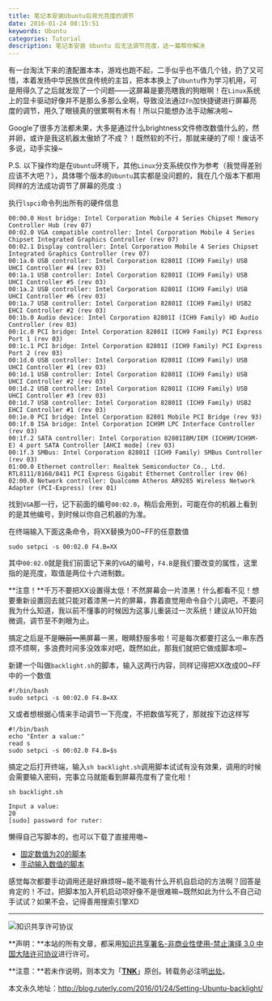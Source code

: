 ```yaml
---
title: 笔记本安装Ubuntu后背光亮度的调节
date: 2016-01-24 08:15:51
keywords: Ubuntu
categories: Tutorial
description: 笔记本安装 Ubuntu 后无法调节亮度，这一篇帮你解决
---
```


有一台淘汰下来的渣配置本本，游戏也跑不起，二手似乎也不值几个钱，扔了又可惜，本着发扬中华民族优良传统的主旨，把本本换上了`Ubuntu`作为学习机用，可是用得久了之后就发现了一个问题——这屏幕是要亮瞎我的狗眼啊！在`Linux`系统上的显卡驱动好像并不是那么多那么全啊，导致没法通过`Fn`加快捷键进行屏幕亮度的调节，用久了眼镜真的很累啊有木有！所以只能想办法手动解决啦~

Google了很多方法都未果，大多是通过什么brightness文件修改数值什么的，然并卵，或许是我这机器太傲娇了不成？！既然软的不行，那就来硬的了呗！废话不多说，动手实操~

P.S. 以下操作均是在`Ubuntu`环境下，其他`Linux`分支系统仅作为参考（我觉得差别应该不大吧？），具体哪个版本的`Ubuntu`其实都是没问题的，我在几个版本下都用同样的方法成功调节了屏幕的亮度 :)

执行`lspci`命令列出所有的硬件信息

```
00:00.0 Host bridge: Intel Corporation Mobile 4 Series Chipset Memory Controller Hub (rev 07)
00:02.0 VGA compatible controller: Intel Corporation Mobile 4 Series Chipset Integrated Graphics Controller (rev 07)
00:02.1 Display controller: Intel Corporation Mobile 4 Series Chipset Integrated Graphics Controller (rev 07)
00:1a.0 USB controller: Intel Corporation 82801I (ICH9 Family) USB UHCI Controller #4 (rev 03)
00:1a.1 USB controller: Intel Corporation 82801I (ICH9 Family) USB UHCI Controller #5 (rev 03)
00:1a.2 USB controller: Intel Corporation 82801I (ICH9 Family) USB UHCI Controller #6 (rev 03)
00:1a.7 USB controller: Intel Corporation 82801I (ICH9 Family) USB2 EHCI Controller #2 (rev 03)
00:1b.0 Audio device: Intel Corporation 82801I (ICH9 Family) HD Audio Controller (rev 03)
00:1c.0 PCI bridge: Intel Corporation 82801I (ICH9 Family) PCI Express Port 1 (rev 03)
00:1c.1 PCI bridge: Intel Corporation 82801I (ICH9 Family) PCI Express Port 2 (rev 03)
00:1d.0 USB controller: Intel Corporation 82801I (ICH9 Family) USB UHCI Controller #1 (rev 03)
00:1d.1 USB controller: Intel Corporation 82801I (ICH9 Family) USB UHCI Controller #2 (rev 03)
00:1d.2 USB controller: Intel Corporation 82801I (ICH9 Family) USB UHCI Controller #3 (rev 03)
00:1d.7 USB controller: Intel Corporation 82801I (ICH9 Family) USB2 EHCI Controller #1 (rev 03)
00:1e.0 PCI bridge: Intel Corporation 82801 Mobile PCI Bridge (rev 93)
00:1f.0 ISA bridge: Intel Corporation ICH9M LPC Interface Controller (rev 03)
00:1f.2 SATA controller: Intel Corporation 82801IBM/IEM (ICH9M/ICH9M-E) 4 port SATA Controller [AHCI mode] (rev 03)
00:1f.3 SMBus: Intel Corporation 82801I (ICH9 Family) SMBus Controller (rev 03)
01:00.0 Ethernet controller: Realtek Semiconductor Co., Ltd. RTL8111/8168/8411 PCI Express Gigabit Ethernet Controller (rev 06)
02:00.0 Network controller: Qualcomm Atheros AR9285 Wireless Network Adapter (PCI-Express) (rev 01)
```

找到`VGA`那一行，记下前面的编号`00:02.0`，稍后会用到，可能在你的机器上看到的是其他编号，到时候以你自己机器的为准。

在终端输入下面这条命令，将XX替换为00~FF的任意数值

```
sudo setpci -s 00:02.0 F4.B=XX
```

其中`00:02.0`就是我们前面记下来的`VGA`的编号，`F4.B`是我们要改变的属性，这里指的是亮度，取值是两位十六进制数。

**注意！**千万不要把XX设置得太低！不然屏幕会一片漆黑！什么都看不见！想要重新设置回去就只能对着漆黑一片的屏幕，靠着直觉用命令自个儿调吧，不要问我为什么知道，我以前不懂事的时候因为这事儿重装过一次系统！建议从10开始微调，调节至不刺眼为止。

搞定之后是不是~~眼前一黑~~屏幕一黑，眼睛舒服多啦！可是每次都要打这么一串东西烦不烦啊，多浪费时间多没效率对吧，既然如此，那我们就把它做成脚本呗~

新建一个叫做`backlight.sh`的脚本，输入这两行内容，同样记得把XX改成00~FF中的一个数值

```
#!/bin/bash
sudo setpci -s 00:02.0 F4.B=XX
```

又或者想根据心情来手动调节一下亮度，不把数值写死了，那就按下边这样写

```
#!/bin/bash
echo "Enter a value:"
read s
sudo setpci -s 00:02.0 F4.B=$s
```

搞定之后打开终端，输入`sh backlight.sh`调用脚本试试有没有效果，调用的时候会需要输入密码，完事立马就能看到屏幕亮度有了变化啦！

```
sh backlight.sh

Input a value:
20
[sudo] password for ruter: 
```

懒得自己写脚本的，也可以下载了直接用嗷~

- [固定数值为20的脚本](/Scripts/backlight.sh)
- [手动输入数值的脚本](/Scripts/backlight2.sh)

感觉每次都要手动调用还是好麻烦呀~能不能有什么开机自启动的方法啊？回答是肯定的！不过，把脚本加入开机启动项好像不是很难嘛~既然如此为什么不自己动手试试？如果不会，记得善用搜索引擎XD

---

![知识共享许可协议](https://i.creativecommons.org/l/by-nc-nd/3.0/cn/88x31.png)

**声明：**本站的所有文章，都采用[知识共享署名-非商业性使用-禁止演绎 3.0 中国大陆许可协议](http://creativecommons.org/licenses/by-nc-nd/3.0/cn/)进行许可。

**注意：**若未作说明，则本文为「[**TNK**](http://blog.ruterly.com/)」原创。转载务必注明[出处](http://blog.ruterly.com/2016/01/24/Setting-Ubuntu-backlight/)。

本文永久地址：http://blog.ruterly.com/2016/01/24/Setting-Ubuntu-backlight/

